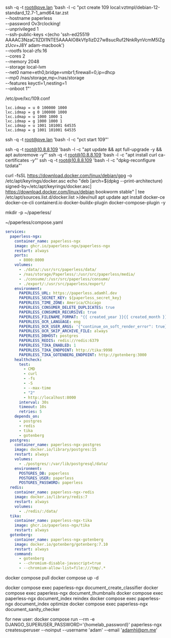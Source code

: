 ssh -q -t root@pve.lan 'bash -l -c "pct create 109 local:vztmpl/debian-12-standard_12.7-1_amd64.tar.zst \
 --hostname paperless \
 --password Ov3rclocking! \
 --unprivileged 1 \
 --ssh-public-keys <(echo 'ssh-ed25519 AAAAC3NzaC1lZDI1NTE5AAAAIO8kVfp1izD27w8sucRuf2NnkRynVcmM5lZgzUcv+J8Y adam-macbook') \
 --rootfs local-zfs:16 \
 --cores 2 \
 --memory 2048 \
 --storage local-lvm \
 --net0 name=eth0,bridge=vmbr1,firewall=0,ip=dhcp \
 --mp0 /nas/storage,mp=/nas/storage \
 --features keyctl=1,nesting=1 \
 --onboot 1"'

/etc/pve/lxc/109.conf

```
lxc.idmap = u 0 100000 1000
lxc.idmap = g 0 100000 1000
lxc.idmap = u 1000 1000 1
lxc.idmap = g 1000 1000 1
lxc.idmap = u 1001 101001 64535
lxc.idmap = g 1001 101001 64535
```

ssh -q -t root@pve.lan 'bash -l -c "pct start 109"'

ssh -q -t root@10.8.8.109 'bash -l -c "apt update && apt full-upgrade -y && apt autoremove -y"'
ssh -q -t root@10.8.8.109 'bash -l -c "apt install curl ca-certificates -y"'
ssh -q -t root@10.8.8.109 'bash -l -c "dpkg-reconfigure tzdata"'

curl -fsSL https://download.docker.com/linux/debian/gpg -o /etc/apt/keyrings/docker.asc
echo "deb [arch=$(dpkg --print-architecture) signed-by=/etc/apt/keyrings/docker.asc] https://download.docker.com/linux/debian bookworm stable" | tee /etc/apt/sources.list.d/docker.list >/dev/null
apt update
apt install docker-ce docker-ce-cli containerd.io docker-buildx-plugin docker-compose-plugin -y

mkdir -p ~/paperless/

~/paperless/compose.yaml

```yaml
services:
  paperless-ngx:
    container_name: paperless-ngx
    image: ghcr.io/paperless-ngx/paperless-ngx
    restart: always
    ports:
      - 8000:8000
    volumes:
      - ./data/:/usr/src/paperless/data/
      - /nas/storage/Paperless/:/usr/src/paperless/media/
      - ./consume/:/usr/src/paperless/consume/
      - ./export/:/usr/src/paperless/export/
    environment:
      PAPERLESS_URL: https://paperless.adamhl.dev
      PAPERLESS_SECRET_KEY: ${paperless_secret_key}
      PAPERLESS_TIME_ZONE: America/Chicago
      PAPERLESS_CONSUMER_DELETE_DUPLICATES: true
      PAPERLESS_CONSUMER_RECURSIVE: true
      PAPERLESS_FILENAME_FORMAT: "{{ created_year }}{{ created_month }}{{ created_day }} {{ title }}"
      PAPERLESS_OCR_LANGUAGE: eng
      PAPERLESS_OCR_USER_ARGS: '{"continue_on_soft_render_error": true}'
      PAPERLESS_OCR_SKIP_ARCHIVE_FILE: always
      PAPERLESS_DBHOST: postgres
      PAPERLESS_REDIS: redis://redis:6379
      PAPERLESS_TIKA_ENABLED: 1
      PAPERLESS_TIKA_ENDPOINT: http://tika:9998
      PAPERLESS_TIKA_GOTENBERG_ENDPOINT: http://gotenberg:3000
    healthcheck:
      test:
        - CMD
        - curl
        - -fs
        - -S
        - --max-time
        - "2"
        - http://localhost:8000
      interval: 30s
      timeout: 10s
      retries: 5
    depends_on:
      - postgres
      - redis
      - tika
      - gotenberg
  postgres:
    container_name: paperless-ngx-postgres
    image: docker.io/library/postgres:15
    restart: always
    volumes:
      - ./postgres/:/var/lib/postgresql/data/
    environment:
      POSTGRES_DB: paperless
      POSTGRES_USER: paperless
      POSTGRES_PASSWORD: paperless
  redis:
    container_name: paperless-ngx-redis
    image: docker.io/library/redis:7
    restart: always
    volumes:
      - ./redis/:/data/
  tika:
    container_name: paperless-ngx-tika
    image: ghcr.io/paperless-ngx/tika
    restart: always
  gotenberg:
    container_name: paperless-ngx-gotenberg
    image: docker.io/gotenberg/gotenberg:7.10
    restart: always
    command:
      - gotenberg
      - --chromium-disable-javascript=true
      - --chromium-allow-list=file:///tmp/.*
```

docker compose pull
docker compose up -d

docker compose exec paperless-ngx document_create_classifier
docker compose exec paperless-ngx document_thumbnails
docker compose exec paperless-ngx document_index reindex
docker compose exec paperless-ngx document_index optimize
docker compose exec paperless-ngx document_sanity_checker

for new user:
docker compose run --rm -e DJANGO_SUPERUSER_PASSWORD='{homelab_password}' paperless-ngx createsuperuser --noinput --username 'adam' --email 'adamhl@pm.me'
